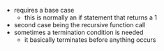 * requires a base case
  * this is normally an if statement that returns a 1
* second case being the recursive function call
* sometimes a termination condition is needed
  * it basically terminates before anything occurs